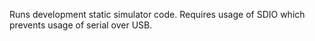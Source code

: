 Runs development static simulator code. Requires usage of SDIO which
prevents usage of serial over USB.
